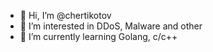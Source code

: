 - 👋 Hi, I’m @chertikotov
- 👀 I’m interested in DDoS, Malware and other
- 🌱 I’m currently learning Golang, c/c++

<!---
chertikotov/chertikotov is a ✨ special ✨ repository because its `README.md` (this file) appears on your GitHub profile.
You can click the Preview link to take a look at your changes.
--->
